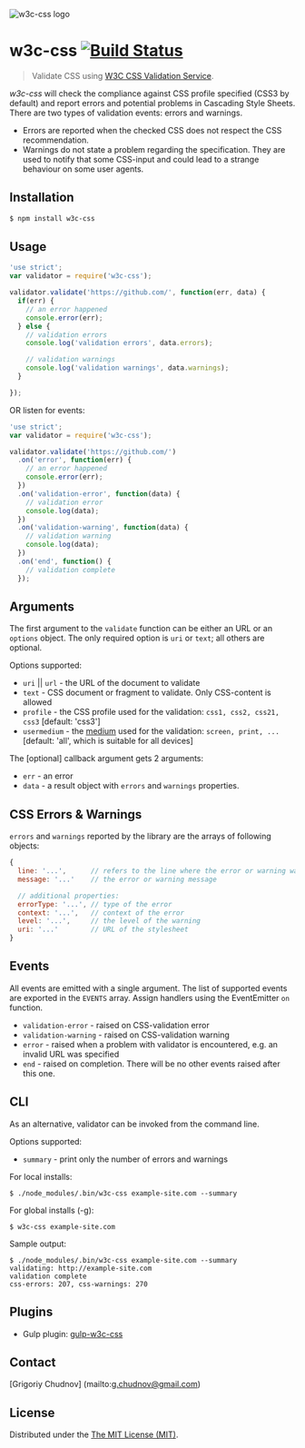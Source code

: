 ![w3c-css logo](http://i.imgur.com/csJN5BV.png)
# w3c-css  [![Build Status](https://travis-ci.org/gchudnov/w3c-css.svg?branch=master)](https://travis-ci.org/gchudnov/w3c-css)

> Validate CSS using [W3C CSS Validation Service](http://jigsaw.w3.org/css-validator/).

_w3c-css_ will check the compliance against CSS profile specified (CSS3 by default) and report errors and potential problems in Cascading Style Sheets.
There are two types of validation events: errors and warnings.
* Errors are reported when the checked CSS does not respect the CSS recommendation.
* Warnings do not state a problem regarding the specification. They are used to notify that some CSS-input and could lead to a strange behaviour on some user agents.

## Installation
```bash
$ npm install w3c-css
```


## Usage

```javascript
'use strict';
var validator = require('w3c-css');

validator.validate('https://github.com/', function(err, data) {
  if(err) {
    // an error happened
    console.error(err);
  } else {
    // validation errors
    console.log('validation errors', data.errors);

    // validation warnings
    console.log('validation warnings', data.warnings);
  }

});

```

OR listen for events:

```javascript
'use strict';
var validator = require('w3c-css');

validator.validate('https://github.com/')
  .on('error', function(err) {
    // an error happened
    console.error(err);
  })
  .on('validation-error', function(data) {
    // validation error
    console.log(data);
  })
  .on('validation-warning', function(data) {
    // validation warning
    console.log(data);
  })
  .on('end', function() {
    // validation complete
  });

```

## Arguments

The first argument to the `validate` function can be either an URL or an `options` object. The only required option is `uri` or `text`; all others are optional.

Options supported:
* `uri` || `url` - the URL of the document to validate
* `text` - CSS document or fragment to validate. Only CSS-content is allowed
* `profile` - the CSS profile used for the validation: `css1, css2, css21, css3` [default: 'css3']
* `usermedium` - the [medium](http://www.w3.org/TR/CSS2/media.html) used for the validation: `screen, print, ...` [default: 'all', which is suitable for all devices]


The  [optional] callback argument gets 2 arguments:

* `err` - an error
* `data` - a result object with `errors` and `warnings` properties.


## CSS Errors & Warnings
`errors` and `warnings` reported by the library are the arrays of following objects:

```javascript
{
  line: '...',      // refers to the line where the error or warning was detected
  message: '...'    // the error or warning message

  // additional properties:
  errorType: '...', // type of the error
  context: '...',   // context of the error
  level: '...',     // the level of the warning
  uri: '...'        // URL of the stylesheet
}
```


## Events

All events are emitted with a single argument. The list of supported events are exported in the
`EVENTS` array. Assign handlers using the EventEmitter `on` function.

* `validation-error` - raised on CSS-validation error
* `validation-warning` - raised on CSS-validation warning
* `error` - raised when a problem with validator is encountered, e.g. an invalid URL was specified
* `end` - raised on completion. There will be no other events raised after this one.


## CLI
As an alternative, validator can be invoked from the command line.

Options supported:
* `summary` - print only the number of errors and warnings

For local installs:
```
$ ./node_modules/.bin/w3c-css example-site.com --summary
```

For global installs (-g):
```
$ w3c-css example-site.com
```

Sample output:
```
$ ./node_modules/.bin/w3c-css example-site.com --summary
validating: http://example-site.com
validation complete
css-errors: 207, css-warnings: 270
```

## Plugins
* Gulp plugin: [gulp-w3c-css](https://github.com/gchudnov/gulp-w3c-css)

## Contact

[Grigoriy Chudnov] (mailto:g.chudnov@gmail.com)


## License

Distributed under the [The MIT License (MIT)](https://github.com/gchudnov/w3c-css/blob/master/LICENSE).
